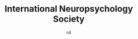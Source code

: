 ---
title: "International Neuropsychology Society"
project_id: 
date: nil
conference_id: ""
presenters:
   - peter_bandettini
summary: "International Neuropsychology Society, Honolulu, HI"
file: /assets/presentations/
filename: 
layout: presentation
---